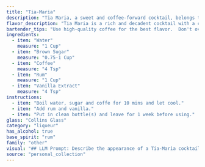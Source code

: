 ```yaml
---
title: "Tia-Maria"
description: "Tia Maria, a sweet and coffee-forward cocktail, belongs to the **liqueur family**. Originating in Jamaica, its recipe is shrouded in legend, but it is believed to have been crafted by a noblewoman seeking to preserve her family's wealth during the island's turbulent past. "
flavor_description: "Tia Maria is a rich and decadent cocktail with a complex flavor profile. The coffee and rum create a strong, boozy base, while the brown sugar adds a sweet and mellow sweetness. The vanilla extract adds a subtle, warm note, rounding out the flavor profile. It's a smooth and satisfying drink with a lingering coffee aroma. "
bartender_tips: "Use high-quality coffee for the best flavor.  Don't over-steep the coffee, as it can become bitter.  For a richer flavor, use dark rum.  Ensure the brown sugar is fully dissolved before adding the rum, as it helps the sweetness meld with the other flavors.  A dash of cinnamon or nutmeg adds a warm complexity. "
ingredients:
  - item: "Water"
    measure: "1 Cup"
  - item: "Brown Sugar"
    measure: "0.75-1 Cup"
  - item: "Coffee"
    measure: "4 Tsp"
  - item: "Rum"
    measure: "1 Cup"
  - item: "Vanilla Extract"
    measure: "4 Tsp"
instructions:
  - item: "Boil water, sugar and coffe for 10 mins and let cool."
  - item: "Add rum and vanilla."
  - item: "Put in clean bottle(s) and leave for 1 week before using."
glass: "Collins Glass"
category: "liqueur"
has_alcohol: true
base_spirit: "rum"
family: "other"
visual: "## LLM Prompt: Describe the appearance of a Tia-Maria cocktail.**Imagine a cocktail glass filled with a rich, dark liquid. The color is a deep, almost black brown, like the finest coffee beans, with hints of amber shimmering through. The surface is smooth and inviting, with a slight oily sheen that reflects the light.  A thin layer of foam sits atop the liquid, adding a creamy texture and catching the light with a subtle sheen.  **Describe the visual elements of the Tia-Maria:*** **Color:** How deep is the brown? Are there any lighter shades or highlights?* **Clarity:** Is it transparent or slightly cloudy?* **Texture:** How does the foam look? Is it dense or airy?* **Shine:** Does it shimmer or have a specific type of sheen?* **Any garnish?** Does it have a cherry, orange peel, or any other adornment? **Use vivid language and create an evocative description of this iconic cocktail.** "
source: "personal_collection"
---
```


